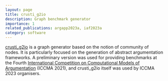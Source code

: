 ```yaml
---
layout: page
title: crusti_g2io
description: Graph benchmark generator
importance: 1
related_publications: argapp2023a, iaf2023a
category: software
---
```


[crusti_g2io](https://www.cril.univ-artois.fr/software/crustig2io/) is
a graph generator based on the notion of community of nodes. It is
particularly focused on the generation of abstract argumentation
frameworks. A preliminary version was used for providing benchmarks at
the Fourth [International Competition on Computational Models of
Argumentation](http://argumentationcompetition.org) (ICCMA 2021), and crusti_g2io itself was used by ICCMA
2023 organisers.

